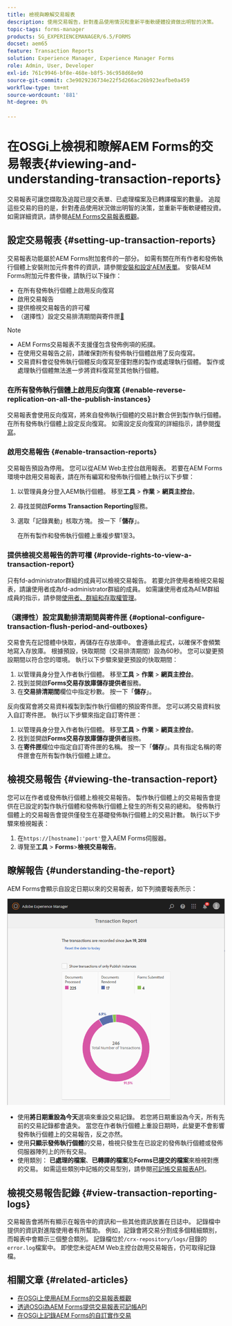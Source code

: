 ```yaml
---
title: 檢視與瞭解交易報表
description: 使用交易報告，針對產品使用情況和重新平衡軟硬體投資做出明智的決策。
topic-tags: forms-manager
products: SG_EXPERIENCEMANAGER/6.5/FORMS
docset: aem65
feature: Transaction Reports
solution: Experience Manager, Experience Manager Forms
role: Admin, User, Developer
exl-id: 761c9946-bf8e-468e-b8f5-36c958d68e90
source-git-commit: c3e9029236734e22f5d266ac26b923eafbe0a459
workflow-type: tm+mt
source-wordcount: '881'
ht-degree: 0%

---
```


# 在OSGi上檢視和瞭解AEM Forms的交易報表{#viewing-and-understanding-transaction-reports}

交易報表可讓您擷取及追蹤已提交表單、已處理檔案及已轉譯檔案的數量。 追蹤這些交易的目的是，針對產品使用狀況做出明智的決策，並重新平衡軟硬體投資。 如需詳細資訊，請參閱[AEM Forms交易報表概觀](../../forms/using/transaction-reports-overview.md)。

## 設定交易報表  {#setting-up-transaction-reports}

交易報表功能屬於AEM Forms附加套件的一部分。 如需有關在所有作者和發佈執行個體上安裝附加元件套件的資訊，請參閱[安裝和設定AEM表單](/help/forms/using/installing-configuring-aem-forms-osgi.md)。 安裝AEM Forms附加元件套件後，請執行以下操作：

* 在所有發佈執行個體上啟用反向復寫
* 啟用交易報告
* 提供檢視交易報告的許可權
* （選擇性）設定交易排清期間與寄件匣[&#128279;](/help/forms/using/installing-configuring-aem-forms-osgi.md)

>[!NOTE]
>
>* AEM Forms交易報表不支援僅包含發佈例項的拓撲。
>* 在使用交易報告之前，請確保對所有發佈執行個體啟用了反向復寫。
>* 交易資料會從發佈執行個體反向復寫至僅對應的製作或處理執行個體。 製作或處理執行個體無法進一步將資料復寫至其他執行個體。
>

### 在所有發佈執行個體上啟用反向復寫 {#enable-reverse-replication-on-all-the-publish-instances}

交易報表會使用反向復寫，將來自發佈執行個體的交易計數合併到製作執行個體。 在所有發佈執行個體上設定反向復寫。 如需設定反向復寫的詳細指示，請參閱[復寫](/help/sites-deploying/replication.md)。

### 啟用交易報告 {#enable-transaction-reports}

交易報告預設為停用。 您可以從AEM Web主控台啟用報表。 若要在AEM Forms環境中啟用交易報表，請在所有編寫和發佈執行個體上執行以下步驟：

1. 以管理員身分登入AEM執行個體。 移至&#x200B;**工具** > **作業** > **網頁主控台**。
1. 尋找並開啟&#x200B;**Forms Transaction Reporting**&#x200B;服務。
1. 選取「記錄異動」核取方塊。 按一下「**儲存**」。

   在所有製作和發佈執行個體上重複步驟1至3。

### 提供檢視交易報告的許可權 {#provide-rights-to-view-a-transaction-report}

只有fd-administrator群組的成員可以檢視交易報告。 若要允許使用者檢視交易報表，請讓使用者成為fd-administrator群組的成員。 如需讓使用者成為AEM群組成員的指示，請參閱[使用者、群組和存取權管理](/help/sites-administering/user-group-ac-admin.md)。

### （選擇性）設定異動排清期間與寄件匣 {#optional-configure-transaction-flush-period-and-outboxes}

交易會先在記憶體中快取，再儲存在存放庫中。 會遵循此程式，以確保不會頻繁地寫入存放庫。 根據預設，快取期間（交易排清期間）設為60秒。 您可以變更預設期間以符合您的環境。 執行以下步驟來變更預設的快取期間：

1. 以管理員身分登入作者執行個體。 移至&#x200B;**工具** > **作業** > **網頁主控台**。
1. 找到並開啟&#x200B;**Forms交易存放庫儲存提供者**&#x200B;服務。
1. 在&#x200B;**交易排清期間**&#x200B;欄位中指定秒數。 按一下「**儲存**」。

反向復寫會將交易資料複製到製作執行個體的預設寄件匣。 您可以將交易資料放入自訂寄件匣。 執行以下步驟來指定自訂寄件匣：

1. 以管理員身分登入作者執行個體。 移至&#x200B;**工具** > **作業** > **網頁主控台**。
1. 找到並開啟&#x200B;**Forms交易存放庫儲存提供者**&#x200B;服務。
1. 在&#x200B;**寄件匣**&#x200B;欄位中指定自訂寄件匣的名稱。 按一下「**儲存**」。具有指定名稱的寄件匣會在所有製作執行個體上建立。

## 檢視交易報告 {#viewing-the-transaction-report}

您可以在作者或發佈執行個體上檢視交易報告。 製作執行個體上的交易報告會提供在已設定的製作執行個體和發佈執行個體上發生的所有交易的總和。 發佈執行個體上的交易報告會提供僅發生在基礎發佈執行個體上的交易計數。 執行以下步驟來檢視報表：

1. 在`https://[hostname]:'port'`登入AEM Forms伺服器。
1. 導覽至&#x200B;**工具** > **Forms**>**檢視交易報告**。

## 瞭解報告 {#understanding-the-report}

AEM Forms會顯示自設定日期以來的交易報表，如下列摘要報表所示：

![sample-transaction-report-author](assets/sample-transaction-report-author.png)

* 使用&#x200B;**將日期重設為今天**&#x200B;選項來重設交易記錄。 若您將日期重設為今天，所有先前的交易記錄都會遺失。 當您在作者執行個體上重設日期時，此變更不會影響發佈執行個體上的交易報告，反之亦然。
* 使用&#x200B;**只顯示發佈執行個體**&#x200B;的交易，檢視只發生在已設定的發佈執行個體或發佈伺服器陣列上的所有交易。
* 使用類別： **已處理的檔案**、**已轉譯的檔案**&#x200B;及&#x200B;**Forms已提交的檔案**&#x200B;來檢視對應的交易。 如需這些類別中記帳的交易型別，請參閱[可記帳交易報表API](../../forms/using/transaction-reports-billable-apis.md)。

## 檢視交易報告記錄 {#view-transaction-reporting-logs}

交易報告會將所有顯示在報告中的資訊和一些其他資訊放置在日誌中。 記錄檔中提供的資訊對進階使用者有所幫助。 例如，記錄會將交易分割成多個精細類別，而報表中會顯示三個整合類別。 記錄檔位於`/crx-repository/logs/`目錄的`error.log`檔案中。 即使您未從AEM Web主控台啟用交易報告，仍可取得記錄檔。

## 相關文章 {#related-articles}

* [在OSGi上使用AEM Forms的交易報表概觀](../../forms/using/transaction-reports-overview.md)
* [透過OSGi為AEM Forms提供交易報表可記帳API](../../forms/using/transaction-reports-billable-apis.md)
* [在OSGi上記錄AEM Forms的自訂實作交易](/help/forms/using/record-transaction-custom-implementation.md)
